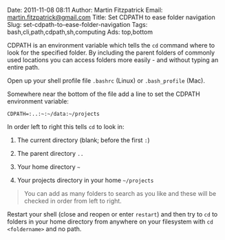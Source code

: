 Date: 2011-11-08 08:11
Author: Martin Fitzpatrick
Email: martin.fitzpatrick@gmail.com
Title: Set CDPATH to ease folder navigation
Slug: set-cdpath-to-ease-folder-navigation
Tags: bash,cli,path,cdpath,sh,computing
Ads: top,bottom

CDPATH is an environment variable which tells the `cd` command where to look for the specified folder. By including the parent folders of commonly used locations you can access folders more easily - and without typing an entire path.

<!-- PELICAN_END_SUMMARY -->







Open up your shell profile file `.bashrc` (Linux) or `.bash_profile` (Mac).



Somewhere near the bottom of the file add a line to set the CDPATH environment variable:



`CDPATH=:..:~:~/data:~/projects`



In order left to right this tells `cd` to look in:



1. The current directory (blank; before the first `:`)

2. The parent directory `..`

3. Your home directory `~`

4. Your projects directory in your home `~/projects`




>You can add as many folders to search as you like and these will be checked in order from left to right.


Restart your shell (close and reopen or enter `restart`) and then try to `cd` to folders in your home directory from anywhere on your filesystem with `cd <foldername>` and no path.







